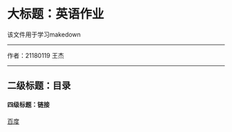 大标题：英语作业
===========================
该文件用于学习makedown
****
作者：21180119 王杰
****
## 二级标题：目录
#### 四级标题：链接
[百度](https://www.baidu.com"百度")
